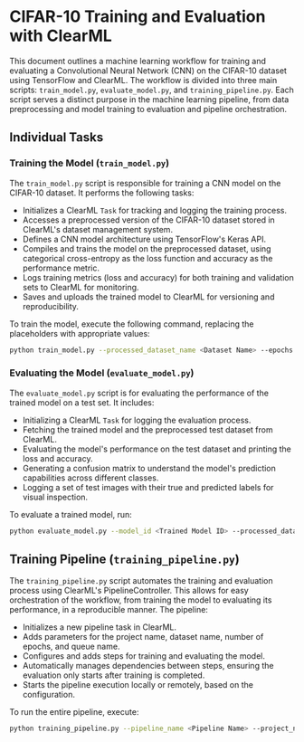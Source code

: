 # CIFAR-10 Training and Evaluation with ClearML

This document outlines a machine learning workflow for training and evaluating a Convolutional Neural Network (CNN) on the CIFAR-10 dataset using TensorFlow and ClearML. The workflow is divided into three main scripts: `train_model.py`, `evaluate_model.py`, and `training_pipeline.py`. Each script serves a distinct purpose in the machine learning pipeline, from data preprocessing and model training to evaluation and pipeline orchestration.

## Individual Tasks

### Training the Model (`train_model.py`)

The `train_model.py` script is responsible for training a CNN model on the CIFAR-10 dataset. It performs the following tasks:

- Initializes a ClearML `Task` for tracking and logging the training process.
- Accesses a preprocessed version of the CIFAR-10 dataset stored in ClearML's dataset management system.
- Defines a CNN model architecture using TensorFlow's Keras API.
- Compiles and trains the model on the preprocessed dataset, using categorical cross-entropy as the loss function and accuracy as the performance metric.
- Logs training metrics (loss and accuracy) for both training and validation sets to ClearML for monitoring.
- Saves and uploads the trained model to ClearML for versioning and reproducibility.

To train the model, execute the following command, replacing the placeholders with appropriate values:

```bash
python train_model.py --processed_dataset_name <Dataset Name> --epochs <Number of Epochs> --project_name <ClearML Project Name> --queue_name <ClearML Queue Name>
```

### Evaluating the Model (`evaluate_model.py`)

The `evaluate_model.py` script is for evaluating the performance of the trained model on a test set. It includes:

- Initializing a ClearML `Task` for logging the evaluation process.
- Fetching the trained model and the preprocessed test dataset from ClearML.
- Evaluating the model's performance on the test dataset and printing the loss and accuracy.
- Generating a confusion matrix to understand the model's prediction capabilities across different classes.
- Logging a set of test images with their true and predicted labels for visual inspection.

To evaluate a trained model, run:

```bash
python evaluate_model.py --model_id <Trained Model ID> --processed_dataset_name <Dataset Name> --project_name <ClearML Project Name> --queue_name <ClearML Queue Name>
```

## Training Pipeline (`training_pipeline.py`)

The `training_pipeline.py` script automates the training and evaluation process using ClearML's PipelineController. This allows for easy orchestration of the workflow, from training the model to evaluating its performance, in a reproducible manner. The pipeline:

- Initializes a new pipeline task in ClearML.
- Adds parameters for the project name, dataset name, number of epochs, and queue name.
- Configures and adds steps for training and evaluating the model.
- Automatically manages dependencies between steps, ensuring the evaluation only starts after training is completed.
- Starts the pipeline execution locally or remotely, based on the configuration.

To run the entire pipeline, execute:

```bash
python training_pipeline.py --pipeline_name <Pipeline Name> --project_name <ClearML Project Name> --processed_dataset_name <Dataset Name> --epochs <Number of Epochs> --queue_name <ClearML Queue Name>
```